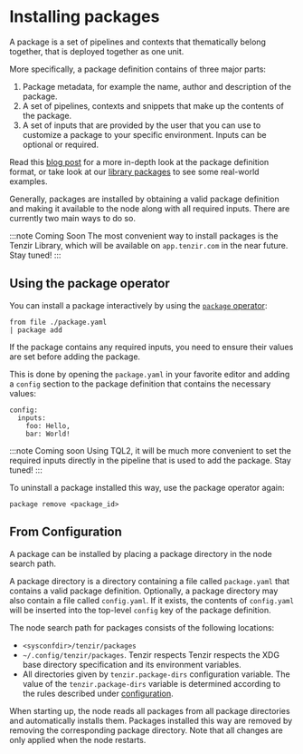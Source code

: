 # Installing packages

A package is a set of pipelines and contexts that thematically belong
together, that is deployed together as one unit.

More specifically, a package definition contains of three major parts:

  1) Package metadata, for example the name, author and
     description of the package.
  2) A set of pipelines, contexts and snippets that make
     up the contents of the package.
  3) A set of inputs that are provided by the user that you
     can use to customize a package to your specific
     environment. Inputs can be optional or required.

Read this [blog post](https://docs.tenzir.com/blog/tenzir-v4.19) for a more
in-depth look at the package definition format, or take look at our
[library packages](https://github.com/tenzir/library) to see some real-world
examples.

Generally, packages are installed by obtaining a valid package
definition and making it available to the node along with all
required inputs. There are currently two main ways to do so.

:::note Coming Soon
The most convenient way to install packages is the Tenzir Library,
which will be available on `app.tenzir.com` in the near future.
Stay tuned!
:::


## Using the package operator

You can install a package interactively by using the
[`package` operator](/operators/package):

```
from file ./package.yaml
| package add
```

If the package contains any required inputs, you need to
ensure their values are set before adding the package.

This is done by opening the `package.yaml` in your favorite
editor and adding a `config` section to the package definition
that contains the necessary values:

```
config:
  inputs:
    foo: Hello,
    bar: World!
```

:::note Coming soon
Using TQL2, it will be much more convenient to set the required inputs
directly in the pipeline that is used to add the package.
Stay tuned!
:::

To uninstall a package installed this way, use the package operator again:

```
package remove <package_id>
```

## From Configuration

A package can be installed by placing a package directory in the node
search path.

A package directory is a directory containing a file called `package.yaml`
that contains a valid package definition. Optionally, a package directory
may also contain a file called `config.yaml`. If it exists, the contents
of `config.yaml` will be inserted into the top-level `config` key of
the package definition.

The node search path for packages consists of the following locations:

 - `<sysconfdir>/tenzir/packages`
 - `~/.config/tenzir/packages`. Tenzir respects Tenzir respects the XDG base
   directory specification and its environment variables.
 - All directories given by `tenzir.package-dirs` configuration variable. The
   value of the `tenzir.package-dirs` variable is determined according to the
   rules described under [configuration](/configuration#configuration-files).

When starting up, the node reads all packages from all package directories
and automatically installs them. Packages installed this way are removed
by removing the corresponding package directory. Note that all changes are
only applied when the node restarts.
